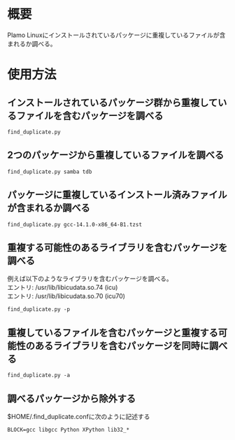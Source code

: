 # 概要
Plamo Linuxにインストールされているパッケージに重複しているファイルが含まれるか調べる。

# 使用方法
## インストールされているパッケージ群から重複しているファイルを含むパッケージを調べる
```
find_duplicate.py
```

## 2つのパッケージから重複しているファイルを調べる
```
find_duplicate.py samba tdb
```

## パッケージに重複しているインストール済みファイルが含まれるか調べる
```
find_duplicate.py gcc-14.1.0-x86_64-B1.tzst 
```

## 重複する可能性のあるライブラリを含むパッケージを調べる
例えば以下のようなライブラリを含むパッケージを調べる。  
エントリ: /usr/lib/libicudata.so.74 (icu)  
エントリ: /usr/lib/libicudata.so.70 (icu70)  
```
find_duplicate.py -p
```

## 重複しているファイルを含むパッケージと重複する可能性のあるライブラリを含むパッケージを同時に調べる
```
find_duplicate.py -a
```

## 調べるパッケージから除外する
$HOME/.find_duplicate.confに次のように記述する
```
BLOCK=gcc libgcc Python XPython lib32_*
```
